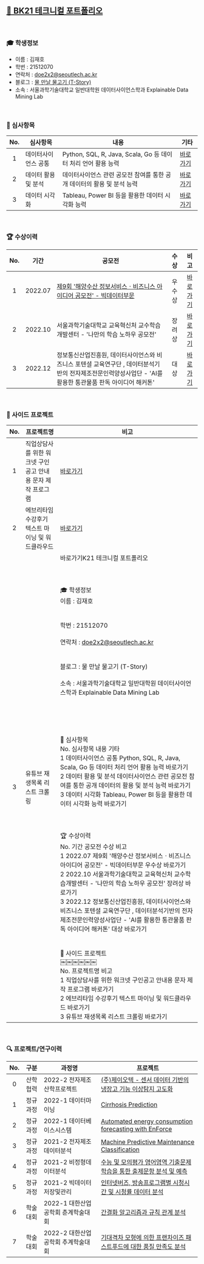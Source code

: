 ## <a href='https://github.com/countifs/portfolio'> 📁 BK21 테크니컬 포트폴리오</a>

<br>

### 🎓 학생정보
- 이름 : 김재호 <br>
- 학번 : 21512070
- 연락처 : doe2x2@seoutlech.ac.kr <br>
- 블로그 : <a href='https://lungfish.tistory.com/'> 물 만날 물고기 (T-Story) </a>
- 소속 : 서울과학기술대학교 일반대학원 데이터사이언스학과 Explainable Data Mining Lab <br>

<br>

### 🚩 심사항목

| No. | 심사항목 | 내용 | 기타 |
|:----------:|----------|----------|----------|
|1|데이터사이언스 공통| Python, SQL, R, Java, Scala, Go 등 데이터 처리 언어 활용 능력  |<a href='https://github.com/countifs/portfolio/tree/main/1.%20%EB%8D%B0%EC%9D%B4%ED%84%B0%EC%82%AC%EC%9D%B4%EC%96%B8%EC%8A%A4%20%EA%B3%B5%ED%86%B5'>바로가기</a>|
|2|데이터 활용 및 분석| 데이터사이언스 관련 공모전 참여를 통한 공개 데이터의 활용 및 분석 능력  |<a href='https://github.com/countifs/portfolio/tree/main/2.%20%EB%8D%B0%EC%9D%B4%ED%84%B0%20%ED%99%9C%EC%9A%A9%20%EB%B0%8F%20%EB%B6%84%EC%84%9D'>바로가기</a>|
|3|데이터 시각화| Tableau, Power BI 등을 활용한 데이터 시각화 능력  |<a href='https://github.com/countifs/portfolio/tree/main/3.%20%EB%8D%B0%EC%9D%B4%ED%84%B0%20%EC%8B%9C%EA%B0%81%ED%99%94'>바로가기</a>|

<br>

### 🏆 수상이력

| No. | 기간 | 공모전 | 수상 | 비고 |
|:----------:|:--------:|-----------|:----------:|:----------:|
| 1 | 2022.07 | <a href='https://www.seoultech.ac.kr/service/info/news/?do=commonview&searchtext=%EA%B9%80%EC%9E%AC%ED%98%B8&searchtype=1&nowpage=1&bnum=3596&bidx=523629&cate=14'>제9회 '해양수산 정보서비스ㆍ비즈니스 아이디어 공모전' - 빅데이터부문</a> | 우수상 | <a href='https://github.com/countifs/portfolio/blob/main/2.%20%EB%8D%B0%EC%9D%B4%ED%84%B0%20%ED%99%9C%EC%9A%A9%20%EB%B0%8F%20%EB%B6%84%EC%84%9D/1.%20%EC%A0%9C9%ED%9A%8C%20%ED%95%B4%EC%96%91%EC%88%98%EC%82%B0%20%EC%A0%95%EB%B3%B4%EC%84%9C%EB%B9%84%EC%8A%A4%E3%86%8D%EB%B9%84%EC%A6%88%EB%8B%88%EC%8A%A4%20%EC%95%84%EC%9D%B4%EB%94%94%EC%96%B4%20%EA%B3%B5%EB%AA%A8%EC%A0%84/%5B%EB%B9%85%EB%8D%B0%EC%9D%B4%ED%84%B0%EB%B6%84%EC%84%9D%EB%B6%80%EB%AC%B8%5D%20%EC%9C%A0%EC%82%AC%EC%96%B4%EC%A2%85%EC%9D%98%20%EC%9D%B4%EB%AF%B8%EC%A7%80%20%EB%B6%84%EB%A5%98%EB%A5%BC%20%ED%86%B5%ED%95%9C%20%EC%88%98%EC%82%B0%EB%AC%BC%20%EA%B1%B0%EB%9E%98%20%EC%8B%9C%EC%9E%A5%EC%9D%98%20%EC%A0%95%EB%B3%B4%EB%B9%84%EB%8C%80%EC%B9%AD%20%EA%B0%9C%EC%84%A0%20%EB%B0%9C%ED%91%9C%EC%9E%90%EB%A3%8C.pdf'>바로가기</a> |
| 2 | 2022.10 | 서울과학기술대학교 교육혁신처 교수학습개발센터 - '나만의 학습 노하우 공모전' | 장려상 | <a href='https://github.com/countifs/portfolio/blob/main/2.%20%EB%8D%B0%EC%9D%B4%ED%84%B0%20%ED%99%9C%EC%9A%A9%20%EB%B0%8F%20%EB%B6%84%EC%84%9D/2.%20%EB%82%98%EB%A7%8C%EC%9D%98%20%ED%95%99%EC%8A%B5%20%EB%85%B8%ED%95%98%EC%9A%B0%20%EA%B3%B5%EB%AA%A8%EC%A0%84/%EB%82%98%EB%A7%8C%EC%9D%98%20%ED%95%99%EC%8A%B5%20%EB%85%B8%ED%95%98%EC%9A%B0%20%EA%B3%B5%EB%AA%A8%EC%A0%84_%EB%8D%B0%EC%9D%B4%ED%84%B0%EC%82%AC%EC%9D%B4%EC%96%B8%EC%8A%A4%ED%95%99%EA%B3%BC_%EA%B9%80%EC%9E%AC%ED%98%B8(21512070).pdf'>바로가기</a> |
| 3 | 2022.12 | 정보통신산업진흥원, 데이터사이언스와 비즈니스 포텐셜 교육연구단 , 데이터분석기반의 전자제조전문인력양성사업단 - 'AI를 활용한 통관물품 판독 아이디어 해커톤' | 대상 | <a href='https://github.com/countifs/portfolio/blob/main/2.%20%EB%8D%B0%EC%9D%B4%ED%84%B0%20%ED%99%9C%EC%9A%A9%20%EB%B0%8F%20%EB%B6%84%EC%84%9D/3.%20AI%EB%A5%BC%20%ED%99%9C%EC%9A%A9%ED%95%9C%20%ED%86%B5%EA%B4%80%EB%AC%BC%ED%92%88%20%ED%8C%90%EB%8F%85%20%EC%95%84%EC%9D%B4%EB%94%94%EC%96%B4%20%ED%95%B4%EC%BB%A4%ED%86%A4/AI%EB%A5%BC%20%ED%99%9C%EC%9A%A9%ED%95%9C%20%ED%86%B5%EA%B4%80%EB%AC%BC%ED%92%88%20%ED%8C%90%EB%8F%85%20%EC%95%84%EC%9D%B4%EB%94%94%EC%96%B4%20%ED%95%B4%EC%BB%A4%ED%86%A4%20-%20%EC%9D%B4%EB%AF%B8%ED%85%8C%EC%9D%B4%EC%85%98(g%EA%B7%B8%EB%A3%B9).pdf'>바로가기</a> |
<br>



### 📌 사이드 프로젝트

| No.  | 프로젝트명                                                  | 비고                                                         |
| :--: | ----------------------------------------------------------- | ------------------------------------------------------------ |
|  1   | 직업상담사를 위한 워크넷 구인공고 안내용 문자 제작 프로그램 | <a href='https://github.com/countifs/portfolio/tree/main/1.%20%EB%8D%B0%EC%9D%B4%ED%84%B0%EC%82%AC%EC%9D%B4%EC%96%B8%EC%8A%A4%20%EA%B3%B5%ED%86%B5/8.%20%EC%A7%81%EC%97%85%EC%83%81%EB%8B%B4%EC%82%AC%EB%A5%BC%20%EC%9C%84%ED%95%9C%20%EC%9B%8C%ED%81%AC%EB%84%B7%20%EA%B5%AC%EC%9D%B8%EA%B3%B5%EA%B3%A0%20%EC%95%88%EB%82%B4%EC%9A%A9%20%EB%AC%B8%EC%9E%90%20%EC%A0%9C%EC%9E%91%20%ED%94%84%EB%A1%9C%EA%B7%B8%EB%9E%A8'>바로가기</a> |
|  2   | 에브리타임 수강후기 텍스트 마이닝 및 워드클라우드           | <a href='https://github.com/countifs/portfolio/tree/main/3.%20%EB%8D%B0%EC%9D%B4%ED%84%B0%20%EC%8B%9C%EA%B0%81%ED%99%94/9.%20%EC%97%90%EB%B8%8C%EB%A6%AC%ED%83%80%EC%9E%84%20%EC%88%98%EA%B0%95%ED%9B%84%EA%B8%B0%20%ED%85%8D%EC%8A%A4%ED%8A%B8%20%EB%A7%88%EC%9D%B4%EB%8B%9D%20%EB%B0%8F%20%EC%9B%8C%EB%93%9C%ED%81%B4%EB%9D%BC%EC%9A%B0%EB%93%9C'>바로가기</a> |
|  3   | 유튜브 재생목록 리스트 크롤링                               | 바로가기K21 테크니컬 포트폴리오<br/><br/><br/><br/>🎓 학생정보<br/>이름 : 김재호 <br/><br/><br/>학번 : 21512070<br/><br/>연락처 : doe2x2@seoutlech.ac.kr <br/><br/><br/>블로그 :  물 만날 물고기 (T-Story) <br/><br/>소속 : 서울과학기술대학교 일반대학원 데이터사이언스학과 Explainable Data Mining Lab <br/><br/><br/><br/><br/><br/>🚩 심사항목<br/>No.	심사항목	내용	기타<br/>1	데이터사이언스 공통	Python, SQL, R, Java, Scala, Go 등 데이터 처리 언어 활용 능력	바로가기<br/>2	데이터 활용 및 분석	데이터사이언스 관련 공모전 참여를 통한 공개 데이터의 활용 및 분석 능력	바로가기<br/>3	데이터 시각화	Tableau, Power BI 등을 활용한 데이터 시각화 능력	바로가기<br/><br/><br/><br/>🏆 수상이력<br/>No.	기간	공모전	수상	비고<br/>1	2022.07	제9회 '해양수산 정보서비스ㆍ비즈니스 아이디어 공모전' - 빅데이터부문	우수상	바로가기<br/>2	2022.10	서울과학기술대학교 교육혁신처 교수학습개발센터 - '나만의 학습 노하우 공모전'	장려상	바로가기<br/>3	2022.12	정보통신산업진흥원, 데이터사이언스와 비즈니스 포텐셜 교육연구단 , 데이터분석기반의 전자제조전문인력양성사업단 - 'AI를 활용한 통관물품 판독 아이디어 해커톤'	대상	바로가기<br/><br/>				<br/>📌 사이드 프로젝트<br/>￼￼￼￼￼￼<br/>No.	프로젝트명	비고<br/>1	직업상담사를 위한 워크넷 구인공고 안내용 문자 제작 프로그램	바로가기<br/>2	에브리타임 수강후기 텍스트 마이닝 및 워드클라우드	바로가기<br/>3	유튜브 재생목록 리스트 크롤링	바로가기 |

<br>

### 🔍 프로젝트/연구이력

| No. | 구분 | 과정명 | 프로젝트 |
|:---------:|:---------:|---------|---------|
| 0 | 산학협력 | 2022-2 전자제조 산학프로젝트 | <a href='https://drive.google.com/drive/folders/16lO8i1p6F5wzyI3iiVYBizSwwf3HI0St?usp=sharing'> (주)제이오텍 - 센서 데이터 기반의 냉장고 기능 이상탐지 고도화 </a> |
| 1 | 정규과정 | 2022-1 데이터마이닝 | <a href='https://github.com/countifs/portfolio/blob/main/1.%20%EB%8D%B0%EC%9D%B4%ED%84%B0%EC%82%AC%EC%9D%B4%EC%96%B8%EC%8A%A4%20%EA%B3%B5%ED%86%B5/1.%202022-1%20%EB%8D%B0%EC%9D%B4%ED%84%B0%EB%A7%88%EC%9D%B4%EB%8B%9D/%EB%8D%B0%EC%9D%B4%ED%84%B0%EB%A7%88%EC%9D%B4%EB%8B%9D%20%EB%B0%9C%ED%91%9C%20-%20%EA%B9%80%EC%9E%AC%ED%98%B8%20(22.05.10).pdf'> Cirrhosis Prediction </a> |
| 2 | 정규과정 | 2022-1 데이터베이스시스템 | <a href='https://github.com/countifs/portfolio/blob/main/1.%20%EB%8D%B0%EC%9D%B4%ED%84%B0%EC%82%AC%EC%9D%B4%EC%96%B8%EC%8A%A4%20%EA%B3%B5%ED%86%B5/2.%202022-1%20%EB%8D%B0%EC%9D%B4%ED%84%B0%EB%B2%A0%EC%9D%B4%EC%8A%A4%EC%8B%9C%EC%8A%A4%ED%85%9C/%5B%ED%8C%80%ED%94%84%EB%A1%9C%EC%A0%9D%ED%8A%B8%5D%20Automated%20energy%20consumption%20forecasting%20with%20EnForce%20-%20%EA%B9%80%EB%B4%89%EC%84%9D%2C%20%EA%B9%80%EC%9E%AC%ED%98%B8%2C%20%EC%9D%B4%EB%8B%A4%EC%9D%B8.pdf'>Automated energy consumption forecasting with EnForce</a>|
| 3 | 정규과정 | 2021-2 전자제조데이터분석 | <a href='https://github.com/countifs/portfolio/blob/main/1.%20%EB%8D%B0%EC%9D%B4%ED%84%B0%EC%82%AC%EC%9D%B4%EC%96%B8%EC%8A%A4%20%EA%B3%B5%ED%86%B5/3.%202021-2%20%EC%A0%84%EC%9E%90%EC%A0%9C%EC%A1%B0%EB%8D%B0%EC%9D%B4%ED%84%B0%EB%B6%84%EC%84%9D/%5B2021-2%20%EC%A0%84%EC%9E%90%EC%A0%9C%EC%A1%B0%EB%8D%B0%EC%9D%B4%ED%84%B0%EB%B6%84%EC%84%9D%5D%20Machine%20Predictive%20Maintenance%20Classification_%EC%9D%B4%EC%A0%95%EC%96%B8%2C%EA%B9%80%EC%9E%AC%ED%98%B8.pdf'>Machine Predictive Maintenance Classification</a> |
| 4 | 정규과정 | 2021-2 비정형데이터분석 | <a href='https://github.com/countifs/portfolio/blob/main/1.%20%EB%8D%B0%EC%9D%B4%ED%84%B0%EC%82%AC%EC%9D%B4%EC%96%B8%EC%8A%A4%20%EA%B3%B5%ED%86%B5/4.%202021-2%20%EB%B9%84%EC%A0%95%ED%98%95%EB%8D%B0%EC%9D%B4%ED%84%B0%EB%B6%84%EC%84%9D/%EC%88%98%EB%8A%A5%20%EB%B0%8F%20%EB%AA%A8%EC%9D%98%ED%8F%89%EA%B0%80%20%EC%98%81%EC%96%B4%EC%98%81%EC%97%AD%20%EA%B8%B0%EC%B6%9C%EB%AC%B8%EC%A0%9C%20%ED%95%99%EC%8A%B5%EC%9D%84%20%ED%86%B5%ED%95%9C%20%EC%B6%9C%EC%A0%9C%EB%AC%B8%ED%95%AD%20%EB%B6%84%EC%84%9D%20%EB%B0%8F%20%EC%98%88%EC%B8%A1_21.12.06%20(PDF).pdf'>수능 및 모의평가 영어영역 기출문제 학습을 통한 출제문항 분석 및 예측</a> |
| 5 | 정규과정 | 2021-2 빅데이터저장및관리 | <a href='https://github.com/countifs/portfolio/blob/main/1.%20%EB%8D%B0%EC%9D%B4%ED%84%B0%EC%82%AC%EC%9D%B4%EC%96%B8%EC%8A%A4%20%EA%B3%B5%ED%86%B5/5.%202021-2%20%EB%B9%85%EB%8D%B0%EC%9D%B4%ED%84%B0%20%EC%A0%80%EC%9E%A5%20%EB%B0%8F%20%EA%B4%80%EB%A6%AC/%5B%EA%B3%B5%EC%9A%A9%ED%83%9D%2C%20%EA%B9%80%EC%9E%AC%ED%98%B8%5D%20%EB%B9%85%EB%8D%B0%EC%9D%B4%ED%84%B0%20%EC%A0%80%EC%9E%A5%20%EB%B0%8F%20%EA%B4%80%EB%A6%AC%20-%20%EC%B5%9C%EC%A2%85%20%ED%94%84%EB%A1%9C%EC%A0%9D%ED%8A%B8.pdf'>인터넷버즈, 방송프로그램별 시청시간 및 시청률 데이터 분석</a>|
| 6 | 학술대회 | 2022-1 대한산업공학회 춘계학술대회 | <a href='https://github.com/countifs/portfolio/blob/main/1.%20%EB%8D%B0%EC%9D%B4%ED%84%B0%EC%82%AC%EC%9D%B4%EC%96%B8%EC%8A%A4%20%EA%B3%B5%ED%86%B5/6.%202022-1%20%EB%8C%80%ED%95%9C%EC%82%B0%EC%97%85%EA%B3%B5%ED%95%99%ED%9A%8C%20%EC%B6%98%EA%B3%84%ED%95%99%EC%88%A0%EB%8C%80%ED%9A%8C/%EA%B0%84%EA%B2%B0%ED%99%94%20%EC%95%8C%EA%B3%A0%EB%A6%AC%EC%A6%98%20%EA%B7%9C%EC%B9%99%20%EA%B4%80%EA%B3%84%20%EB%B6%84%EC%84%9D%20-%20%EA%B9%80%EC%9E%AC%ED%98%B8.pdf'>간결화 알고리즘과 규칙 관계 분석</a> |
| 7 | 학술대회 | 2022-2 대한산업공학회 추계학술대회 | <a href='https://github.com/countifs/portfolio/blob/main/1.%20%EB%8D%B0%EC%9D%B4%ED%84%B0%EC%82%AC%EC%9D%B4%EC%96%B8%EC%8A%A4%20%EA%B3%B5%ED%86%B5/7.%202022-2%20%EB%8C%80%ED%95%9C%EC%82%B0%EC%97%85%EA%B3%B5%ED%95%99%ED%9A%8C%20%EC%B6%94%EA%B3%84%ED%95%99%EC%88%A0%EB%8C%80%ED%9A%8C/2022%20%EC%B6%94%EA%B3%84%ED%95%99%EC%88%A0%EB%8C%80%ED%9A%8C%20-%20%EA%B9%80%EC%9E%AC%ED%98%B8.pdf'>기대격차 모형에 의한 프랜차이즈 패스트푸드에 대한 품질 만족도 분석</a> |

<br>

